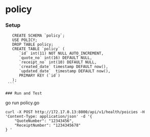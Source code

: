 # policy

### Setup

   ```
      CREATE SCHEMA `policy`;
      USE POLICY;
      DROP TABLE policy;
      CREATE TABLE `policy` (
         `id` int(11) NOT NULL AUTO_INCREMENT,
         `quote_no` int(16) DEFAULT NULL,
         `receipt_no` int(10) DEFAULT NULL,
         `created_date` timestamp DEFAULT now(),
         `updated_date`  timestamp DEFAULT now(),
         PRIMARY KEY (`id`)
      );
    ```

### Run and Test
```
 go run policy.go   
```
curl -X POST http://172.17.0.13:8000/api/v1/health/poicies -H 'Content-Type: application/json' -d '{
    "QuoteNumber": "12343456",        
    "ReceiptNumber": "1234345678"     
} '
```

